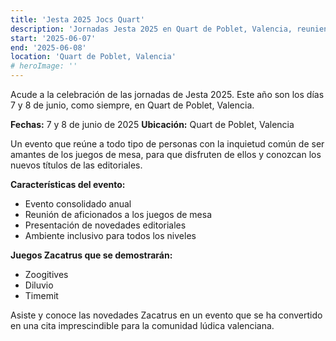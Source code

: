 ```yaml
---
title: 'Jesta 2025 Jocs Quart'
description: 'Jornadas Jesta 2025 en Quart de Poblet, Valencia, reuniendo a amantes de los juegos de mesa.'
start: '2025-06-07'
end: '2025-06-08'
location: 'Quart de Poblet, Valencia'
# heroImage: ''
---
```


Acude a la celebración de las jornadas de Jesta 2025. Este año son los días 7 y 8 de junio, como siempre, en Quart de Poblet, Valencia.

**Fechas:** 7 y 8 de junio de 2025
**Ubicación:** Quart de Poblet, Valencia

Un evento que reúne a todo tipo de personas con la inquietud común de ser amantes de los juegos de mesa, para que disfruten de ellos y conozcan los nuevos títulos de las editoriales.

**Características del evento:**
- Evento consolidado anual
- Reunión de aficionados a los juegos de mesa
- Presentación de novedades editoriales
- Ambiente inclusivo para todos los niveles

**Juegos Zacatrus que se demostrarán:**
- Zoogitives
- Diluvio
- Timemit

Asiste y conoce las novedades Zacatrus en un evento que se ha convertido en una cita imprescindible para la comunidad lúdica valenciana.
